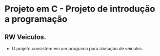 # Projeto em C - Projeto de introdução a programação
## RW Veiculos.

- O projeto consistem em um programa para alocação de veiculos.